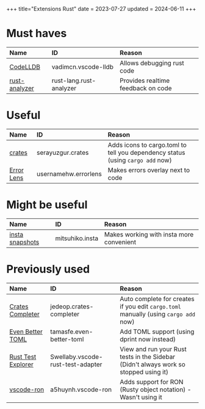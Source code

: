 +++
title="Extensions Rust"
date = 2023-07-27
updated = 2024-06-11
+++

# Must haves

| Name                | ID                      | Reason                             |
| :------------------ | :---------------------- | :--------------------------------- |
| [CodeLLDB][lldb]    | vadimcn.vscode-lldb     | Allows debugging rust code         |
| [rust-analyzer][ra] | rust-lang.rust-analyzer | Provides realtime feedback on code |

# Useful

| Name                | ID                   | Reason                                                                         |
| :------------------ | :------------------- | :----------------------------------------------------------------------------- |
| [crates][crates]    | serayuzgur.crates    | Adds icons to cargo.toml to tell you dependency status (using `cargo add` now) |
| [Error Lens][elens] | usernamehw.errorlens | Makes errors overlay next to code                                              |

# Might be useful

| Name                     | ID              | Reason                                   |
| :----------------------- | :-------------- | :--------------------------------------- |
| [insta snapshots][insta] | mitsuhiko.insta | Makes working with insta more convenient |

# Previously used

| Name                                | ID                                | Reason                                                                               |
| :---------------------------------- | :-------------------------------- | :----------------------------------------------------------------------------------- |
| [Crates Completer][cratescompleter] | jedeop.crates-completer           | Auto complete for creates if you edit `cargo.toml` manually (using `cargo add` now)  |
| [Even Better TOML][toml]            | tamasfe.even-better-toml          | Add TOML support (using dprint now instead)                                          |
| [Rust Test Explorer][tests]         | Swellaby.vscode-rust-test-adapter | View and run your Rust tests in the Sidebar (Didn't always work so stopped using it) |
| [vscode-ron][vron]                  | a5huynh.vscode-ron                | Adds support for RON (Rusty object notation) - Wasn't using it                       |

[crates]: https://marketplace.visualstudio.com/items?itemName=serayuzgur.crates
[cratescompleter]: https://marketplace.visualstudio.com/items?itemName=jedeop.crates-completer
[elens]: https://marketplace.visualstudio.com/items?itemName=usernamehw.errorlens
[insta]: https://marketplace.visualstudio.com/items?itemName=mitsuhiko.insta
[lldb]: https://marketplace.visualstudio.com/items?itemName=vadimcn.vscode-lldb
[ra]: https://marketplace.visualstudio.com/items?itemName=rust-lang.rust-analyzer
[tests]: https://marketplace.visualstudio.com/items?itemName=swellaby.vscode-rust-test-adapter
[toml]: https://marketplace.visualstudio.com/items?itemName=tamasfe.even-better-toml
[vron]: https://marketplace.visualstudio.com/items?itemName=a5huynh.vscode-ron
[vrun]: https://marketplace.visualstudio.com/items?itemName=HarryHopkinson.vs-code-runner
